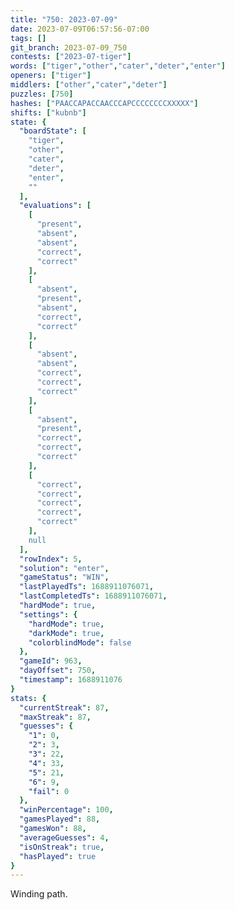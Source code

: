 ```yaml
---
title: "750: 2023-07-09"
date: 2023-07-09T06:57:56-07:00
tags: []
git_branch: 2023-07-09_750
contests: ["2023-07-tiger"]
words: ["tiger","other","cater","deter","enter"]
openers: ["tiger"]
middlers: ["other","cater","deter"]
puzzles: [750]
hashes: ["PAACCAPACCAACCCAPCCCCCCCCXXXXX"]
shifts: ["kubnb"]
state: {
  "boardState": [
    "tiger",
    "other",
    "cater",
    "deter",
    "enter",
    ""
  ],
  "evaluations": [
    [
      "present",
      "absent",
      "absent",
      "correct",
      "correct"
    ],
    [
      "absent",
      "present",
      "absent",
      "correct",
      "correct"
    ],
    [
      "absent",
      "absent",
      "correct",
      "correct",
      "correct"
    ],
    [
      "absent",
      "present",
      "correct",
      "correct",
      "correct"
    ],
    [
      "correct",
      "correct",
      "correct",
      "correct",
      "correct"
    ],
    null
  ],
  "rowIndex": 5,
  "solution": "enter",
  "gameStatus": "WIN",
  "lastPlayedTs": 1688911076071,
  "lastCompletedTs": 1688911076071,
  "hardMode": true,
  "settings": {
    "hardMode": true,
    "darkMode": true,
    "colorblindMode": false
  },
  "gameId": 963,
  "dayOffset": 750,
  "timestamp": 1688911076
}
stats: {
  "currentStreak": 87,
  "maxStreak": 87,
  "guesses": {
    "1": 0,
    "2": 3,
    "3": 22,
    "4": 33,
    "5": 21,
    "6": 9,
    "fail": 0
  },
  "winPercentage": 100,
  "gamesPlayed": 88,
  "gamesWon": 88,
  "averageGuesses": 4,
  "isOnStreak": true,
  "hasPlayed": true
}
---
```

<!-- more -->
Winding path.
